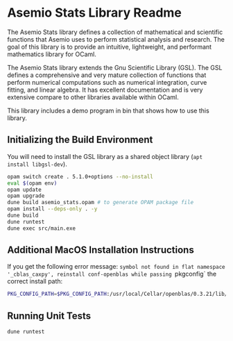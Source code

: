 Asemio Stats Library Readme
===========================

The Asemio Stats library defines a collection of mathematical and scientific functions that Asemio uses to perform statistical analysis and research. The goal of this library is to provide an intuitive, lightweight, and performant mathematics library for OCaml.

The Asemio Stats library extends the Gnu Scientific Library (GSL). The GSL defines a comprehensive and very mature collection of functions that perform numerical computations such as numerical integration, curve fitting, and linear algebra. It has excellent documentation and is very extensive compare to other libraries available within OCaml.

This library includes a demo program in bin that shows how to use this library.

Initializing the Build Environment
----------------------------------

You will need to install the GSL library as a shared object library (`apt install libgsl-dev`).

```bash
opam switch create . 5.1.0+options --no-install
eval $(opam env)
opam update
opam upgrade
dune build asemio_stats.opam # to generate OPAM package file
opam install --deps-only . -y
dune build
dune runtest
dune exec src/main.exe
```

Additional MacOS Installation Instructions
------------------------------------------

If you get the following error message: `symbol not found in flat namespace '_cblas_caxpy', reinstall conf-openblas while passing `pkgconfig` the correct install path:

```bash
PKG_CONFIG_PATH=$PKG_CONFIG_PATH:/usr/local/Cellar/openblas/0.3.21/lib/pkgconfig opam reinstall conf-openblas
```

Running Unit Tests
------------------

```bash
dune runtest
```
